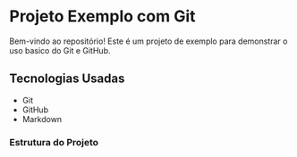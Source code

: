 # Projeto Exemplo com Git

Bem-vindo ao repositório! Este é um projeto de exemplo para demonstrar o uso basico do Git e GitHub.

## Tecnologias Usadas

- Git
- GitHub
- Markdown

### Estrutura do Projeto

